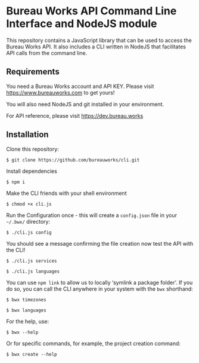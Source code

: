 # Bureau Works API Command Line Interface and NodeJS module
This repository contains a JavaScript library that can be used to access the Bureau Works API. It also includes a CLI written in NodeJS that facilitates API calls from the command line.

## Requirements

You need a Bureau Works account and API KEY. Please visit https://www.bureauworks.com to get yours!

You will also need NodeJS and git installed in your environment.

For API reference, please visit https://dev.bureau.works

## Installation

Clone this repository:

```$ git clone https://github.com/bureauworks/cli.git```

Install dependencies

```$ npm i```

Make the CLI friends with your shell environment

```$ chmod +x cli.js```

Run the Configuration once - this will create a `config.json` file in your `~/.bwx/` directory:

```$ ./cli.js config```

You should see a message confirming the file creation now test the API with the CLI!

```$ ./cli.js services```

```$ ./cli.js languages```

You can use `npm link` to allow us to locally ‘symlink a package folder’. If you do so, you can call the CLI anywhere in your system with the `bwx` shorthand:

```$ bwx timezones```

```$ bwx languages```

For the help, use:

```$ bwx --help```

Or for specific commands, for example, the project creation command:

```$ bwx create --help```